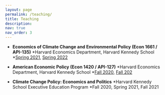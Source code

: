 ```yaml
---
layout: page
permalink: /teaching/
title: Teaching
description:
nav: true
nav_order: 3
---
```


* <strong>Economics of Climate Change and Environmental Policy (Econ 1661 / API-135)</strong>
	*Harvard Economics Department, Harvard Kennedy School
	*[Spring 2021](https://jacobbradt.com/assets/pdf/teaching/harvard_econ1661_syllabus_21.pdf), [Spring 2022](https://jacobbradt.com/assets/pdf/teaching/harvard_econ1661_syllabus_22.pdf)

* <strong>American Economic Policy (Econ 1420 / API-127)</strong>
	*Harvard Economics Department, Harvard Kennedy School
	*[Fall 2020](https://jacobbradt.com/assets/pdf/teaching/harvard_econ1420_syllabus_20.pdf), [Fall 202](https://jacobbradt.com/assets/pdf/teaching/harvard_econ1420_syllabus_21.pdf)

* <strong>Climate Change Policy: Economics and Politics</strong>
	*Harvard Kennedy School Executive Education Program
	*Fall 2020, Spring 2021, Fall 2021